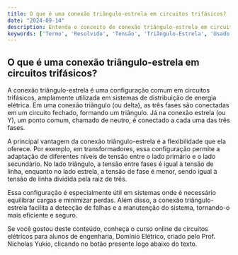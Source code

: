 ```yaml
---
title: O que é uma conexão triângulo-estrela em circuitos trifásicos?
date: "2024-09-14"
description: Entenda o conceito de conexão triângulo-estrela em circuitos trifásicos e sua importância na engenharia elétrica.
keywords: ['Termo', 'Resolvido', 'Tensão', 'Triângulo-Estrela', 'Usado', 'Conexão', 'Instantânea']
---
```


## O que é uma conexão triângulo-estrela em circuitos trifásicos?

A conexão triângulo-estrela é uma configuração comum em circuitos trifásicos, amplamente utilizada em sistemas de distribuição de energia elétrica. Em uma conexão triângulo (ou delta), as três fases são conectadas em um circuito fechado, formando um triângulo. Já na conexão estrela (ou Y), um ponto comum, chamado de neutro, é conectado a cada uma das três fases.

A principal vantagem da conexão triângulo-estrela é a flexibilidade que ela oferece. Por exemplo, em transformadores, essa configuração permite a adaptação de diferentes níveis de tensão entre o lado primário e o lado secundário. No lado triângulo, a tensão entre fases é igual à tensão de linha, enquanto no lado estrela, a tensão de fase é menor, sendo igual à tensão de linha dividida pela raiz de três.

Essa configuração é especialmente útil em sistemas onde é necessário equilibrar cargas e minimizar perdas. Além disso, a conexão triângulo-estrela facilita a detecção de falhas e a manutenção do sistema, tornando-o mais eficiente e seguro.

Se você gostou deste conteúdo, conheça o curso online de circuitos elétricos para alunos de engenharia, Domínio Elétrico, criado pelo Prof. Nicholas Yukio, clicando no botão presente logo abaixo do texto.